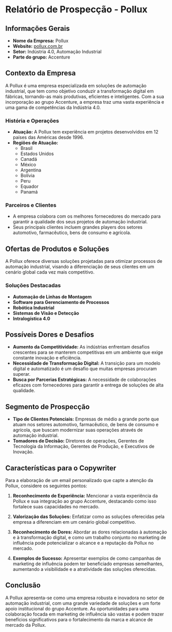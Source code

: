 # Relatório de Prospecção - Pollux

## Informações Gerais
- **Nome da Empresa:** Pollux
- **Website:** [pollux.com.br](https://pollux.com.br)
- **Setor:** Indústria 4.0, Automação Industrial
- **Parte do grupo:** Accenture

## Contexto da Empresa
A Pollux é uma empresa especializada em soluções de automação industrial, que tem como objetivo conduzir a transformação digital em fábricas, tornando-as mais produtivas, eficientes e inteligentes. Com a sua incorporação ao grupo Accenture, a empresa traz uma vasta experiência e uma gama de competências da Indústria 4.0.

### História e Operações
- **Atuação:** A Pollux tem experiência em projetos desenvolvidos em 12 países das Américas desde 1996.
- **Regiões de Atuação:**
  - Brasil
  - Estados Unidos
  - Canadá
  - México
  - Argentina
  - Bolívia
  - Peru
  - Equador
  - Panamá

### Parceiros e Clientes
- A empresa colabora com os melhores fornecedores do mercado para garantir a qualidade dos seus projetos de automação industrial.
- Seus principais clientes incluem grandes players dos setores automotivo, farmacêutico, bens de consumo e agrícola.

## Ofertas de Produtos e Soluções
A Pollux oferece diversas soluções projetadas para otimizar processos de automação industrial, visando a diferenciação de seus clientes em um cenário global cada vez mais competitivo. 

### Soluções Destacadas
- **Automação de Linhas de Montagem**
- **Software para Gerenciamento de Processos**
- **Robótica Industrial**
- **Sistemas de Visão e Detecção**
- **Intralogística 4.0**

## Possíveis Dores e Desafios
- **Aumento da Competitividade:** As indústrias enfrentam desafios crescentes para se manterem competitivas em um ambiente que exige constante inovação e eficiência.
- **Necessidade de Transformação Digital:** A transição para um modelo digital e automatizado é um desafio que muitas empresas procuram superar.
- **Busca por Parcerias Estratégicas:** A necessidade de colaborações eficazes com fornecedores para garantir a entrega de soluções de alta qualidade.

## Segmento de Prospecção
- **Tipo de Clientes Potenciais:** Empresas de médio a grande porte que atuam nos setores automotivo, farmacêutico, de bens de consumo e agrícola, que buscam modernizar suas operações através de automação industrial.
- **Tomadores de Decisão:** Diretores de operações, Gerentes de Tecnologia da Informação, Gerentes de Produção, e Executivos de Inovação.

## Características para o Copywriter
Para a elaboração de um email personalizado que capte a atenção da Pollux, considere os seguintes pontos:

1. **Reconhecimento de Experiência:** Mencionar a vasta experiência da Pollux e sua integração ao grupo Accenture, destacando como isso fortalece suas capacidades no mercado.
  
2. **Valorização das Soluções:** Enfatizar como as soluções oferecidas pela empresa a diferenciam em um cenário global competitivo.

3. **Reconhecimento de Dores:** Abordar as dores relacionadas à automação e à transformação digital, e como um trabalho conjunto no marketing de influência pode potencializar o alcance e a reputação da Pollux no mercado.

4. **Exemplos de Sucesso:** Apresentar exemplos de como campanhas de marketing de influência podem ter beneficiado empresas semelhantes, aumentando a visibilidade e a atratividade das soluções oferecidas.

## Conclusão
A Pollux apresenta-se como uma empresa robusta e inovadora no setor de automação industrial, com uma grande variedade de soluções e um forte apoio institucional do grupo Accenture. As oportunidades para uma colaboração focada em marketing de influência são vastas e podem trazer benefícios significativos para o fortalecimento da marca e alcance de mercado da Pollux.